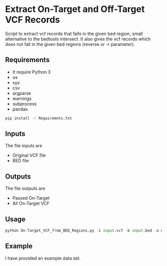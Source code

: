# Extract On-Target and Off-Target VCF Records

Script to extract vcf records that falls in the given bed region, small alternative to the bedtools intersect. It also gives the vcf records which does not fall in the given bed regions (reverse or -r parameter).

## Requirements
* It require Python 3
* os
* sys
* csv
* argparse
* warnings
* subprocess
* pandas

```bash
pip install -r Requiremnts.txt
```

## Inputs
The file inputs are 
* Original VCF file 
* BED file 

## Outputs
The file outputs are 
* Passed On-Target  
* All On-Target VCF 

## Usage
```python
python On-Target_VCF_from_BED_Regions.py -i input.vcf -b input.bed -o output -r N
```
## Example
I have provided an example data set.
